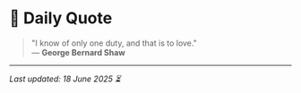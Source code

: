 # 📜 Daily Quote

> "I know of only one duty, and that is to love."  
> — **George Bernard Shaw**

---

_Last updated: 18 June 2025 ⏳_
